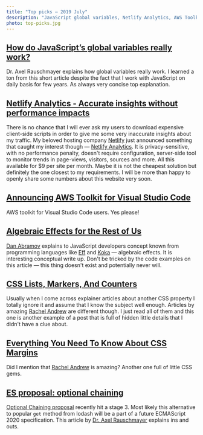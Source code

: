 ```yaml
---
title: "Top picks — 2019 July"
description: "JavaScript global variables, Netlify Analytics, AWS Toolkit for Visual Studio Code, Algebraic Effects, CSS Lists, Markers, Counters and Margins, optional chaining and more…"
photo: top-picks.jpg
---
```


## [How do JavaScript’s global variables really work?](https://2ality.com/2019/07/global-scope.html)

Dr. Axel Rauschmayer explains how global variables really work. I learned a ton from this short article despite the fact that I work with JavaScript on daily basis for few years. As always very concise top explanation.

## [Netlify Analytics - Accurate insights without performance impacts](https://www.netlify.com/blog/2019/07/10/netlify-analytics---accurate-insights-without-performance-impacts/)

There is no chance that I will ever ask my users to download expensive client-side scripts in order to give me some very inaccurate insights about my traffic. My beloved hosting company [Netlify](https://www.netlify.com/) just announced something that caught my interest though — [Netlify Analytics](https://www.netlify.com/products/analytics/). It is privacy-sensitive, with no performance penalty, doesn't require configuration, server-side tool to monitor trends in page-views, visitors, sources and more. All this available for $9 per site per month. Maybe it is not the cheapest solution but definitely the one closest to my requirements. I will be more than happy to openly share some numbers about this website very soon.

## [Announcing AWS Toolkit for Visual Studio Code](https://aws.amazon.com/blogs/developer/announcing-aws-toolkit-for-visual-studio-code/)

AWS toolkit for Visual Studio Code users. Yes please!

## [Algebraic Effects for the Rest of Us](https://overreacted.io/algebraic-effects-for-the-rest-of-us/)

[Dan Abramov](https://mobile.twitter.com/dan_abramov) explains to JavaScript developers concept known from programming languages like [Eff](https://www.eff-lang.org/) and [Koka](https://www.microsoft.com/en-us/research/project/koka/) — algebraic effects. It is interesting conceptual write up. Don't be tricked by the code examples on this article — this thing doesn't exist and potentially never will.

## [CSS Lists, Markers, And Counters](https://www.smashingmagazine.com/2019/07/css-lists-markers-counters/)

Usually when I come across explainer articles about another CSS property I totally ignore it and assume that I know the subject well enough. Articles by amazing [Rachel Andrew](https://twitter.com/rachelandrew) are different though. I just read all of them and this one is another example of a post that is full of hidden little details that I didn't have a clue about.

## [Everything You Need To Know About CSS Margins](https://www.smashingmagazine.com/2019/07/margins-in-css/)

Did I mention that [Rachel Andrew](https://twitter.com/rachelandrew) is amazing? Another one full of little CSS gems.

## [ES proposal: optional chaining](https://2ality.com/2019/07/optional-chaining.html)

[Optional Chaining proposal](https://github.com/tc39/proposal-optional-chaining) recently hit a stage 3. Most likely this alternative to popular `get`  method from lodash will be a part of a future ECMAScript 2020 specification. This article by [Dr. Axel Rauschmayer](https://twitter.com/rauschma) explains ins and outs.
